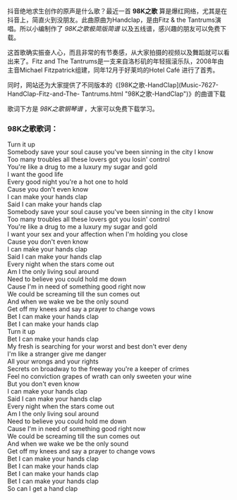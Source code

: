 

抖音绝地求生创作的原声是什么歌？最近一首 **98K之歌** 算是爆红网络，尤其是在抖音上，简直火到没朋友。此曲原曲为Handclap，是由Fitz &
the Tantrums演唱。所以小编制作了 _98K之歌极简版简谱_ 以及五线谱，感兴趣的朋友可以免费下载。

这首歌确实振奋人心，而且非常的有节奏感，从大家拍摄的视频以及舞蹈就可以看出来了。Fitz and The
Tantrums是一支来自洛杉矶的年轻摇滚乐队，2008年由主音Michael Fitzpatrick组建，同年12月于好莱坞的Hotel Café
进行了首秀。

同时，网站还为大家提供了不同版本的《[98K之歌-HandClap](Music-7627-HandClap-Fitz-and-The-
Tantrums.html "98K之歌-HandClap")》的曲谱下载

歌词下方是 _98K之歌钢琴谱_ ，大家可以免费下载学习。

### 98K之歌歌词：

Turn it up  
Somebody save your soul cause you've been sinning in the city I know  
Too many troubles all these lovers got you losin' control  
You're like a drug to me a luxury my sugar and gold  
I want the good life  
Every good night you're a hot one to hold  
Cause you don't even know  
I can make your hands clap  
Said I can make your hands clap  
Somebody save your soul cause you've been sinning in the city I know  
Too many troubles all these lovers got you losin' control  
You're like a drug to me a luxury my sugar and gold  
I want your sex and your affection when I'm holding you close  
Cause you don't even know  
I can make your hands clap  
Said I can make your hands clap  
Every night when the stars come out  
Am I the only living soul around  
Need to believe you could hold me down  
Cause I'm in need of something good right now  
We could be screaming till the sun comes out  
And when we wake we be the only sound  
Get off my knees and say a prayer to change vows  
Bet I can make your hands clap  
Bet I can make your hands clap  
Turn it up  
Bet I can make your hands clap  
My fresh is searching for your worst and best don't ever deny  
I'm like a stranger give me danger  
All your wrongs and your rights  
Secrets on broadway to the freeway you're a keeper of crimes  
Feel no conviction grapes of wrath can only sweeten your wine  
But you don't even know  
I can make your hands clap  
Said I can make your hands clap  
Every night when the stars come out  
Am I the only living soul around  
Need to believe you could hold me down  
Cause I'm in need of something good right now  
We could be screaming till the sun comes out  
And when we wake we be the only sound  
Get off my knees and say a prayer to change vows  
Bet I can make your hands clap  
Bet I can make your hands clap  
Bet I can make your hands clap  
Bet I can make your hands clap  
So can I get a hand clap


